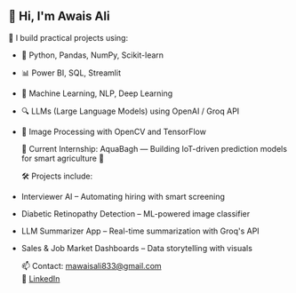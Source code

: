 ## 👋 Hi, I'm Awais Ali

🚀 I build practical projects using:
- 🐍 Python, Pandas, NumPy, Scikit-learn
- 📊 Power BI, SQL, Streamlit
- 🤖 Machine Learning, NLP, Deep Learning
- 🔍 LLMs (Large Language Models) using OpenAI / Groq API
- 🧪 Image Processing with OpenCV and TensorFlow

  💼 Current Internship: AquaBagh
  — Building IoT-driven prediction models for smart agriculture 🌱

  🛠️ Projects include:
- Interviewer AI – Automating hiring with smart screening
- Diabetic Retinopathy Detection – ML-powered image classifier
- LLM Summarizer App – Real-time summarization with Groq's API
- Sales & Job Market Dashboards – Data storytelling with visuals

  📫 Contact: mawaisali833@gmail.com  
🔗 [LinkedIn](https://www.linkedin.com/in/awais-ali-91601b259/)

